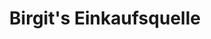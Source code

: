 ---
title: "Birgit's Einkaufsquelle"
url: /hohenkirchen/birgits-einkaufsquelle/
shop: Lebensmittel
---